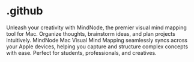 # .github
Unleash your creativity with MindNode, the premier visual mind mapping tool for Mac. Organize thoughts, brainstorm ideas, and plan projects intuitively. MindNode Mac Visual Mind Mapping seamlessly syncs across your Apple devices, helping you capture and structure complex concepts with ease. Perfect for students, professionals, and creatives.
